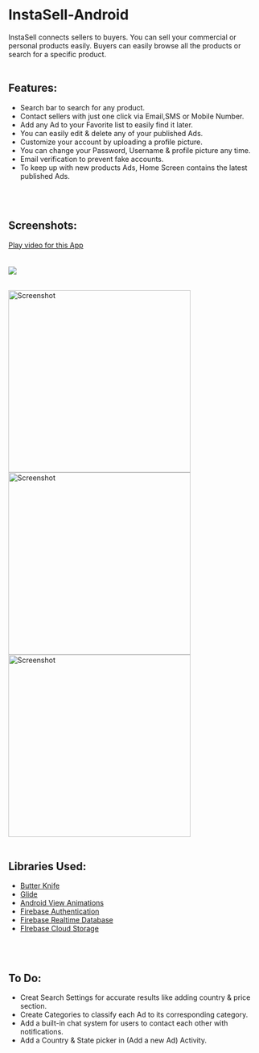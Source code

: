 # InstaSell-Android
InstaSell connects sellers to buyers. You can sell your commercial or personal products easily. Buyers can easily browse all the products or search for a specific product.
<br>
<br>

## Features:
* Search bar to search for any product.
* Contact sellers with just one click via Email,SMS or Mobile Number.
* Add any Ad to your Favorite list to easily find it later.
* You can easily edit & delete any of your published Ads.
* Customize your account by uploading a profile picture.
* You can change your Password, Username & profile picture any time.
* Email verification to prevent fake accounts.
* To keep up with new products Ads, Home Screen contains the latest published Ads.
<br>
<br>

## Screenshots:
[Play video for this App](https://www.youtube.com/watch?v=vd1fg3CYUdA)
<br>
<br>
<br>
![](https://media.giphy.com/media/uieXgWNGugS7yD082c/giphy.gif)

<br>
<img src="Screenshots/Screenshot_2018-08-15-19-51-05.png" height="362" alt="Screenshot"/>
<img src="Screenshots/Screenshot_2018-08-15-19-46-54.png" height="362" alt="Screenshot"/>
<img src="Screenshots/Screenshot_2018-08-15-19-47-26.png" height="362" alt="Screenshot"/>
<br>
<br>

## Libraries Used:
* [Butter Knife](https://github.com/JakeWharton/butterknife)
* [Glide](https://github.com/bumptech/glide)
* [Android View Animations](https://github.com/daimajia/AndroidViewAnimations)
* [Firebase Authentication](https://firebase.google.com/docs/auth/)
* [Firebase Realtime Database](https://firebase.google.com/docs/database/)
* [FIrebase Cloud Storage](https://firebase.google.com/docs/storage/)
<br>
<br>

## To Do:
* Creat Search Settings for accurate results like adding country & price section.
* Create Categories to classify each Ad to its corresponding category.
* Add a built-in chat system for users to contact each other with notifications.
* Add a Country & State picker in (Add a new Ad) Activity.
